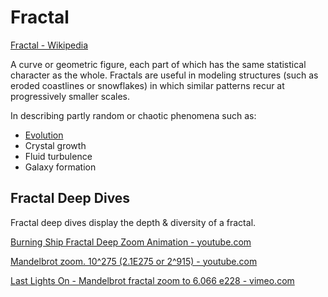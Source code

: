 # Fractal

<a href="https://en.wikipedia.org/wiki/Fractal" target="_blank">Fractal - Wikipedia</a>

A curve or geometric figure, each part of which has the same statistical character as the whole. Fractals are useful in modeling structures (such as eroded coastlines or snowflakes) in which similar patterns recur at progressively smaller scales.

In describing partly random or chaotic phenomena such as:

* [Evolution](./evolution.md)
* Crystal growth
* Fluid turbulence
* Galaxy formation

## Fractal Deep Dives

Fractal deep dives display the depth & diversity of a fractal.

<a href="https://www.youtube.com/watch?v=CD9yNFmb2FE" target="_blank">Burning Ship Fractal Deep Zoom Animation - youtube.com</a>

<a href="https://www.youtube.com/watch?v=0jGaio87u3A" target="_blank">Mandelbrot zoom. 10^275 (2.1E275 or 2^915) - youtube.com</a>

<a href="http://vimeo.com/12185093" target="_blank">Last Lights On - Mandelbrot fractal zoom to 6.066 e228 - vimeo.com</a>
